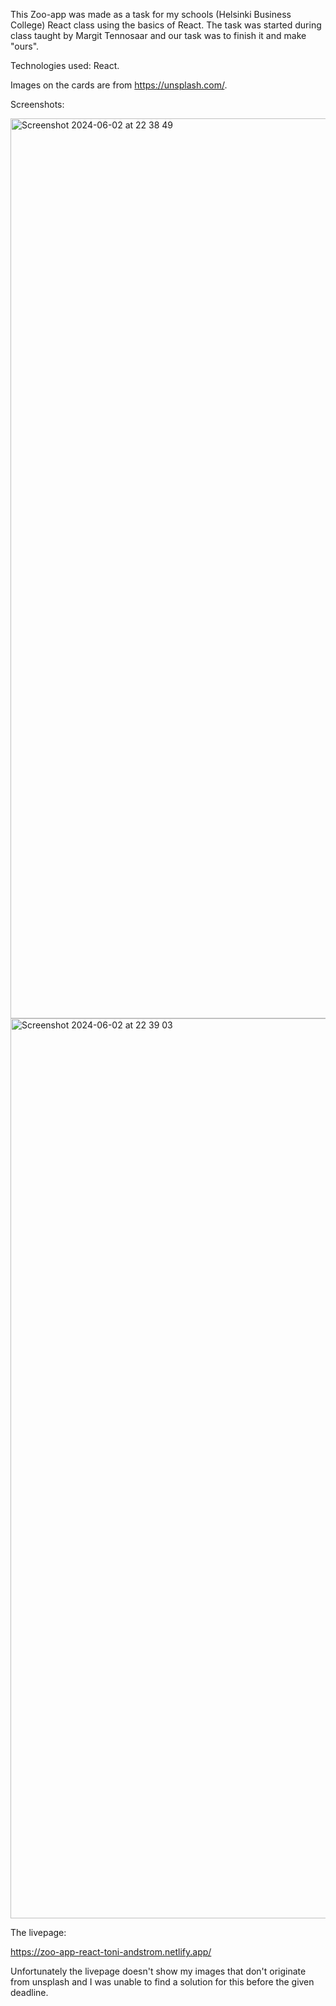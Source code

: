 This Zoo-app was made as a task for my schools (Helsinki Business College) React class using the basics of React.
The task was started during class taught by Margit Tennosaar and our task was to finish it and make "ours".

Technologies used: React.

Images on the cards are from https://unsplash.com/.

Screenshots:

<img width="1440" alt="Screenshot 2024-06-02 at 22 38 49" src="https://github.com/ToniAndstrom/Zoo_App_React/assets/156178598/e62afd5b-7945-435f-bc03-5a7884fc4145">
<img width="1440" alt="Screenshot 2024-06-02 at 22 39 03" src="https://github.com/ToniAndstrom/Zoo_App_React/assets/156178598/e1e56ed7-05ec-4c1c-b05e-9f83b766004a">



The livepage:

https://zoo-app-react-toni-andstrom.netlify.app/

Unfortunately the livepage doesn't show my images that don't originate from unsplash and I was unable to find a solution for this before the given deadline.
